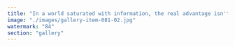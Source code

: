 ```yaml
---
title: "In a world saturated with information, the real advantage isn't just access—it's signal clarity. <br /><br />AI excels by filtering out noise, compressing meaningful patterns, and translating them into clear text or compelling visuals. Context isn't just memory; it's an active field that amplifies relevance and distills insight. <br /><br />The future belongs to those who tune their systems for resonance, not just data accumulation."
image: "./images/gallery-item-081-02.jpg"
watermark: "84"
section: "gallery"
---
```

